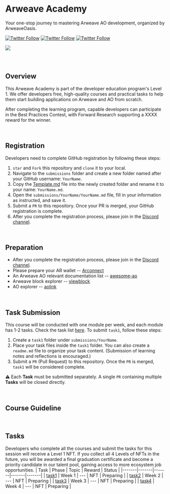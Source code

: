 
<!-- [中文](https://github.com/ArweaveOasis/Arweave-AO-Dev-Learning/blob/main/README_CN.md) / English -->


# Arweave Academy
<div>
  <p>
   Your one-stop journey to mastering Arweave AO development, organized by ArweaveOasis.
  </p>
  <p>
    <a href="https://x.com/ArweaveEco"><img alt="Twitter Follow" src="https://img.shields.io/twitter/follow/ArweaveEco?label=ArweaveEco%20Follow"></a>
    <a href="https://x.com/aoTheComputer"><img alt="Twitter Follow" src="https://img.shields.io/twitter/follow/aoTheComputer?label=AO%20Follow"></a>
    <a href="https://x.com/ArweaveOasis"><img alt="Twitter Follow" src="https://img.shields.io/twitter/follow/ArweaveOasis?label=ArweaveOasis%20Follow"></a>
  </p>
  <img src="xxxxx" style="margin: 0 auto 40px;" />
</div>


## Overview
This Arweave Academy is part of the developer education program's Level 1. We offer developers free, high-quality courses and practical tasks to help them start building applications on Arweave and AO from scratch.

After completing the learning program, capable developers can participate in the Best Practices Contest, with Forward Research supporting a XXXX reward for the winner.

<br>

## Registration
Developers need to complete GitHub registration by following these steps:

1. `star` and `Fork` this repository and `clone` it to your local.
2. Navigate to the `submissions` folder and create a new folder named after your GitHub username: `YourName`.
3. Copy the [Template.md](./template.md) file into the newly created folder and rename it to your name: `YourName.md`.
4. Open the `submissions/YourName/YourName.md` file, fill in your information as instructed, and save it.
5. Submit a `PR` to this repository. Once your PR is merged, your GitHub registration is complete.
6. After you complete the registration process, please join in the [Discord channel]().

<br>

## Preparation
- After you complete the registration process, please join in the [Discord channel]().
- Please prepare your AR wallet -- [Arconnect](https://www.arconnect.io/)
- An Arweave AO relevant documentation list -- [awesome-ao](https://github.com/ArweaveOasis/awesome-ao)
- Arweave block explorer -- [viewblock](https://viewblock.io/arweave)
- AO explorer -- [aolink](https://www.ao.link/)

<br>

## Task Submission
This course will be conducted with one module per week, and each module has 1-2 tasks. Check the task list [here](#tasks). To submit `task1`, follow these steps:

1. Create a `task1` folder under `submissions/YourName`.
2. Place your task files inside the `task1` folder. You can also create a `readme.md` file to organize your task content. (Submission of learning notes and reflections is encouraged.)
3. Submit a `PR` (Pull Request) to this repository. Once the `PR` is merged, `task1` will be considered complete.

⚠️ Each **Task** must be submitted separately. A single `PR` containing multiple **Tasks** will be closed directly.

<br>

## Course Guideline




<br>

## Tasks
Developers who complete all the courses and submit the tasks for this session will receive a Level 1 NFT. If you collect all 4 Levels of NFTs in the future, you will be awarded a final graduation certificate and become a priority candidate in our talent pool, gaining access to more ecosystem job opportunities.
| Task | Phase | Topic | Reward | Status |
|-------|-------|-------|-------|-------|
| [task1](./task/task1.md) | Week 1 | --- | NFT | Preparing |
| [task2](./task/task2.md) | Week 2 | --- | NFT | Preparing | 
| [task3](./task/task3.md) | Week 3 | --- | NFT | Preparing |
| [task4](./task/task4.md) | Week 4 | --- | NFT | Preparing |

<br>
